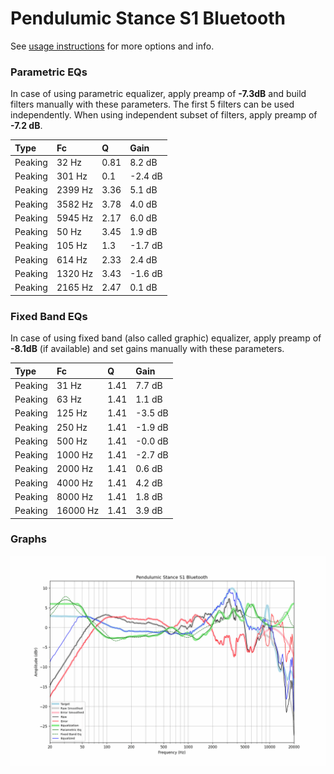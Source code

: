# Pendulumic Stance S1 Bluetooth
See [usage instructions](https://github.com/jaakkopasanen/AutoEq#usage) for more options and info.

### Parametric EQs
In case of using parametric equalizer, apply preamp of **-7.3dB** and build filters manually
with these parameters. The first 5 filters can be used independently.
When using independent subset of filters, apply preamp of **-7.2 dB**.

| Type    | Fc      |    Q | Gain    |
|:--------|:--------|:-----|:--------|
| Peaking | 32 Hz   | 0.81 | 8.2 dB  |
| Peaking | 301 Hz  | 0.1  | -2.4 dB |
| Peaking | 2399 Hz | 3.36 | 5.1 dB  |
| Peaking | 3582 Hz | 3.78 | 4.0 dB  |
| Peaking | 5945 Hz | 2.17 | 6.0 dB  |
| Peaking | 50 Hz   | 3.45 | 1.9 dB  |
| Peaking | 105 Hz  | 1.3  | -1.7 dB |
| Peaking | 614 Hz  | 2.33 | 2.4 dB  |
| Peaking | 1320 Hz | 3.43 | -1.6 dB |
| Peaking | 2165 Hz | 2.47 | 0.1 dB  |

### Fixed Band EQs
In case of using fixed band (also called graphic) equalizer, apply preamp of **-8.1dB**
(if available) and set gains manually with these parameters.

| Type    | Fc       |    Q | Gain    |
|:--------|:---------|:-----|:--------|
| Peaking | 31 Hz    | 1.41 | 7.7 dB  |
| Peaking | 63 Hz    | 1.41 | 1.1 dB  |
| Peaking | 125 Hz   | 1.41 | -3.5 dB |
| Peaking | 250 Hz   | 1.41 | -1.9 dB |
| Peaking | 500 Hz   | 1.41 | -0.0 dB |
| Peaking | 1000 Hz  | 1.41 | -2.7 dB |
| Peaking | 2000 Hz  | 1.41 | 0.6 dB  |
| Peaking | 4000 Hz  | 1.41 | 4.2 dB  |
| Peaking | 8000 Hz  | 1.41 | 1.8 dB  |
| Peaking | 16000 Hz | 1.41 | 3.9 dB  |

### Graphs
![](./Pendulumic%20Stance%20S1%20Bluetooth.png)